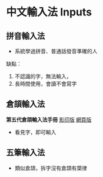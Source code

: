 # 中文輸入法 Inputs

## 拼音輸入法

- 系統學過拼音、普通話發音準確的人

缺點：
  1. 不認識的字，無法輸入，
  2. 長時間使用，會讀不會寫字



## 倉頡輸入法

**第五代倉頡輸入法手冊** [影印版](http://cbflabs.com/book/5cjbook/index.htm) [網頁版](http://cbflabs.com/book/ocj5/ocj5/index.html)

- 看見字，即可輸入





## 五筆輸入法

- 類似倉頡，拆字沒有倉頡有槼律

  

  

  
